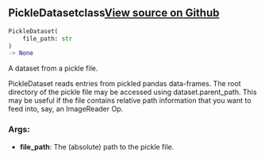 ## PickleDataset<span class="tag">class</span><a class="sourcelink" href=https://github.com/fastestimator/fastestimator/blob/r1.2/fastestimator/dataset/pickle_dataset.py/#L24-L37>View source on Github</a>
```python
PickleDataset(
	file_path: str
)
-> None
```
A dataset from a pickle file.

PickleDataset reads entries from pickled pandas data-frames. The root directory of the pickle file may be accessed
using dataset.parent_path. This may be useful if the file contains relative path information that you want to feed
into, say, an ImageReader Op.


<h3>Args:</h3>


* **file_path**: The (absolute) path to the pickle file.


